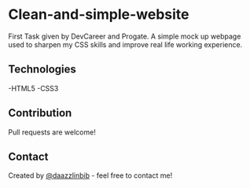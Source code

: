 # Clean-and-simple-website
First Task given by DevCareer and Progate.
A simple mock up webpage used to sharpen my CSS skills and improve real life working experience.

## Technologies
-HTML5
-CSS3

## Contribution
Pull requests are welcome!

## Contact
Created by [@daazzlinbib](https://twitter.com/Daazzlinbib) - feel free to contact me!

